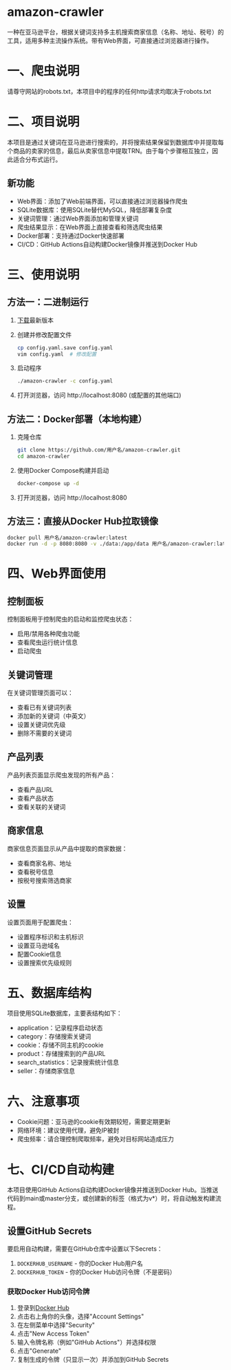 # amazon-crawler

一种在亚马逊平台，根据关键词支持多主机搜索商家信息（名称、地址、税号）的工具，适用多种主流操作系统。带有Web界面，可直接通过浏览器进行操作。



# 一、爬虫说明

请尊守网站的robots.txt，本项目中的程序的任何http请求均取决于robots.txt

# 二、项目说明

本项目是通过关键词在亚马逊进行搜索的，并将搜索结果保留到数据库中并提取每个商品的卖家的信息，最后从卖家信息中提取TRN。由于每个步骤相互独立，因此适合分布式运行。

## 新功能

- Web界面：添加了Web前端界面，可以直接通过浏览器操作爬虫
- SQLite数据库：使用SQLite替代MySQL，降低部署复杂度
- 关键词管理：通过Web界面添加和管理关键词
- 爬虫结果显示：在Web界面上直接查看和筛选爬虫结果
- Docker部署：支持通过Docker快速部署
- CI/CD：GitHub Actions自动构建Docker镜像并推送到Docker Hub

# 三、使用说明

## 方法一：二进制运行

1. [下载](https://github.com/tengfei-xy/amazon-crawler/releases)最新版本

2. 创建并修改配置文件

   ```bash
   cp config.yaml.save config.yaml
   vim config.yaml  # 修改配置
   ```

3. 启动程序

   ```bash
   ./amazon-crawler -c config.yaml
   ```

4. 打开浏览器，访问 http://localhost:8080 (或配置的其他端口)

## 方法二：Docker部署（本地构建）

1. 克隆仓库

   ```bash
   git clone https://github.com/用户名/amazon-crawler.git
   cd amazon-crawler
   ```

2. 使用Docker Compose构建并启动

   ```bash
   docker-compose up -d
   ```

3. 打开浏览器，访问 http://localhost:8080

## 方法三：直接从Docker Hub拉取镜像

```bash
docker pull 用户名/amazon-crawler:latest
docker run -d -p 8080:8080 -v ./data:/app/data 用户名/amazon-crawler:latest
```

# 四、Web界面使用

## 控制面板

控制面板用于控制爬虫的启动和监控爬虫状态：

- 启用/禁用各种爬虫功能
- 查看爬虫运行统计信息
- 启动爬虫

## 关键词管理

在关键词管理页面可以：

- 查看已有关键词列表
- 添加新的关键词（中英文）
- 设置关键词优先级
- 删除不需要的关键词

## 产品列表

产品列表页面显示爬虫发现的所有产品：

- 查看产品URL
- 查看产品状态
- 查看关联的关键词

## 商家信息

商家信息页面显示从产品中提取的商家数据：

- 查看商家名称、地址
- 查看税号信息
- 按税号搜索筛选商家

## 设置

设置页面用于配置爬虫：

- 设置程序标识和主机标识
- 设置亚马逊域名
- 配置Cookie信息
- 设置搜索优先级规则

# 五、数据库结构

项目使用SQLite数据库，主要表结构如下：

- application：记录程序启动状态
- category：存储搜索关键词
- cookie：存储不同主机的cookie
- product：存储搜索到的产品URL
- search_statistics：记录搜索统计信息
- seller：存储商家信息

# 六、注意事项

- Cookie问题：亚马逊的cookie有效期较短，需要定期更新
- 网络环境：建议使用代理，避免IP被封
- 爬虫频率：请合理控制爬取频率，避免对目标网站造成压力

# 七、CI/CD自动构建

本项目使用GitHub Actions自动构建Docker镜像并推送到Docker Hub。当推送代码到main或master分支，或创建新的标签（格式为v*）时，将自动触发构建流程。

## 设置GitHub Secrets

要启用自动构建，需要在GitHub仓库中设置以下Secrets：

1. `DOCKERHUB_USERNAME` - 你的Docker Hub用户名
2. `DOCKERHUB_TOKEN` - 你的Docker Hub访问令牌（不是密码）

### 获取Docker Hub访问令牌

1. 登录到[Docker Hub](https://hub.docker.com/)
2. 点击右上角你的头像，选择"Account Settings"
3. 在左侧菜单中选择"Security"
4. 点击"New Access Token"
5. 输入令牌名称（例如"GitHub Actions"）并选择权限
6. 点击"Generate"
7. 复制生成的令牌（只显示一次）并添加到GitHub Secrets 
